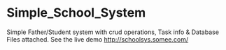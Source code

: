 # Simple_School_System
Simple Father/Student system with crud operations, Task info &amp; Database Files attached.
See the live demo http://schoolsys.somee.com/
